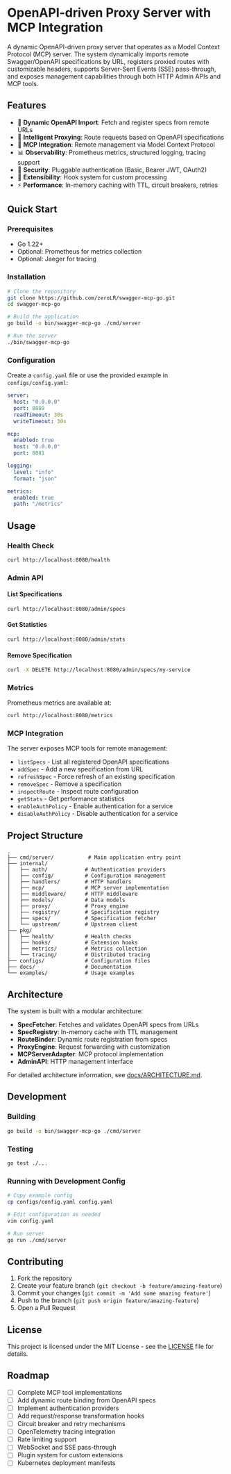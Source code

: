 # OpenAPI-driven Proxy Server with MCP Integration

A dynamic OpenAPI-driven proxy server that operates as a Model Context Protocol (MCP) server. The system dynamically imports remote Swagger/OpenAPI specifications by URL, registers proxied routes with customizable headers, supports Server-Sent Events (SSE) pass-through, and exposes management capabilities through both HTTP Admin APIs and MCP tools.

## Features

- 🚀 **Dynamic OpenAPI Import**: Fetch and register specs from remote URLs
- 🔄 **Intelligent Proxying**: Route requests based on OpenAPI specifications  
- 🔗 **MCP Integration**: Remote management via Model Context Protocol
- 📊 **Observability**: Prometheus metrics, structured logging, tracing support
- 🔐 **Security**: Pluggable authentication (Basic, Bearer JWT, OAuth2)
- 🔧 **Extensibility**: Hook system for custom processing
- ⚡ **Performance**: In-memory caching with TTL, circuit breakers, retries

## Quick Start

### Prerequisites
- Go 1.22+
- Optional: Prometheus for metrics collection
- Optional: Jaeger for tracing

### Installation

```bash
# Clone the repository
git clone https://github.com/zeroLR/swagger-mcp-go.git
cd swagger-mcp-go

# Build the application
go build -o bin/swagger-mcp-go ./cmd/server

# Run the server
./bin/swagger-mcp-go
```

### Configuration

Create a `config.yaml` file or use the provided example in `configs/config.yaml`:

```yaml
server:
  host: "0.0.0.0"
  port: 8080
  readTimeout: 30s
  writeTimeout: 30s

mcp:
  enabled: true
  host: "0.0.0.0"
  port: 8081

logging:
  level: "info"
  format: "json"

metrics:
  enabled: true
  path: "/metrics"
```

## Usage

### Health Check

```bash
curl http://localhost:8080/health
```

### Admin API

#### List Specifications
```bash
curl http://localhost:8080/admin/specs
```

#### Get Statistics
```bash
curl http://localhost:8080/admin/stats
```

#### Remove Specification
```bash
curl -X DELETE http://localhost:8080/admin/specs/my-service
```

### Metrics

Prometheus metrics are available at:
```bash
curl http://localhost:8080/metrics
```

### MCP Integration

The server exposes MCP tools for remote management:

- `listSpecs` - List all registered OpenAPI specifications
- `addSpec` - Add a new specification from URL
- `refreshSpec` - Force refresh of an existing specification  
- `removeSpec` - Remove a specification
- `inspectRoute` - Inspect route configuration
- `getStats` - Get performance statistics
- `enableAuthPolicy` - Enable authentication for a service
- `disableAuthPolicy` - Disable authentication for a service

## Project Structure

```
.
├── cmd/server/           # Main application entry point
├── internal/
│   ├── auth/            # Authentication providers
│   ├── config/          # Configuration management
│   ├── handlers/        # HTTP handlers
│   ├── mcp/             # MCP server implementation
│   ├── middleware/      # HTTP middleware
│   ├── models/          # Data models
│   ├── proxy/           # Proxy engine
│   ├── registry/        # Specification registry
│   ├── specs/           # Specification fetcher
│   └── upstream/        # Upstream client
├── pkg/
│   ├── health/          # Health checks
│   ├── hooks/           # Extension hooks
│   ├── metrics/         # Metrics collection
│   └── tracing/         # Distributed tracing
├── configs/             # Configuration files
├── docs/                # Documentation
└── examples/            # Usage examples
```

## Architecture

The system is built with a modular architecture:

- **SpecFetcher**: Fetches and validates OpenAPI specs from URLs
- **SpecRegistry**: In-memory cache with TTL management
- **RouteBinder**: Dynamic route registration from specs
- **ProxyEngine**: Request forwarding with customization
- **MCPServerAdapter**: MCP protocol implementation
- **AdminAPI**: HTTP management interface

For detailed architecture information, see [docs/ARCHITECTURE.md](docs/ARCHITECTURE.md).

## Development

### Building

```bash
go build -o bin/swagger-mcp-go ./cmd/server
```

### Testing

```bash
go test ./...
```

### Running with Development Config

```bash
# Copy example config
cp configs/config.yaml config.yaml

# Edit configuration as needed
vim config.yaml

# Run server
go run ./cmd/server
```

## Contributing

1. Fork the repository
2. Create your feature branch (`git checkout -b feature/amazing-feature`)
3. Commit your changes (`git commit -m 'Add some amazing feature'`)
4. Push to the branch (`git push origin feature/amazing-feature`)
5. Open a Pull Request

## License

This project is licensed under the MIT License - see the [LICENSE](LICENSE) file for details.

## Roadmap

- [ ] Complete MCP tool implementations
- [ ] Add dynamic route binding from OpenAPI specs
- [ ] Implement authentication providers
- [ ] Add request/response transformation hooks
- [ ] Circuit breaker and retry mechanisms
- [ ] OpenTelemetry tracing integration
- [ ] Rate limiting support
- [ ] WebSocket and SSE pass-through
- [ ] Plugin system for custom extensions
- [ ] Kubernetes deployment manifests